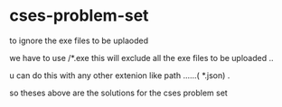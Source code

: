 # cses-problem-set

to ignore the exe files to be uplaoded

we have to use /*.exe 
 this will exclude all the exe files to be uploaded ..
 
 u can do this with any other extenion like path ......( *.json) .
 
 
 so theses above are the solutions for the cses problem set 
